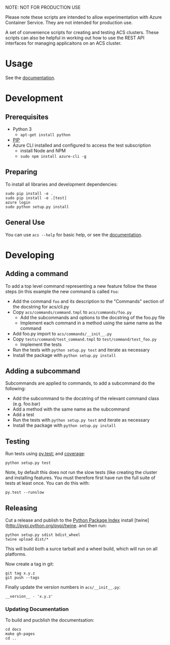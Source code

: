 NOTE: NOT FOR PRODUCTION USE

Please note these scripts are intended to allow experimentation with
Azure Container Service. They are not intended for production use.

A set of convenience scripts for creating and testing ACS
clusters. These scripts can also be helpful in working out how to use
the REST API interfaces for managing applicaitons on an ACS cluster.

# Usage

See the [documentation](http://rgardler.github.io/acs-cli).

# Development

## Prerequisites

  * Python 3
	* `apt-get install python`
  * [PIP](https://pip.pypa.io/en/stable/installing/)
  * Azure CLI installed and configured to access the test subscription
    * install Node and NPM
    * `sudo npm install azure-cli -g`

## Preparing

To install all libraries and development dependencies:

```
sudo pip install -e .
sudo pip install -e .[test]
azure login
sudo python setup.py install
```

## General Use

You can use `acs --help` for basic help, or see the
[documentation](http://rgardler.github.com/acs-cli).

# Developing

## Adding a command

To add a top level command representing a new feature follow the
these steps (in this example the new command is called `Foo`:

  * Add the command `foo` and its description to the "Commands" section of the docstring for acs/cli.py
  * Copy `acs/commands/command.tmpl` to `acs/commands/foo.py`
    * Add the subcommands and options to the docstring of the foo.py file
    * Implement each command in a method using the same name as the command
  * Add foo.py import to `acs/commands/__init__.py`
  * Copy `tests/command/test_command.tmpl` to `test/command/test_foo.py`
    * Implement the tests
  * Run the tests with `python setup.py test` and iterate as necessary
  * Install the package with `python setup.py install`
  
## Adding a subcommand

Subcommands are applied to commands, to add a subcommand do the following:

  * Add the subcommand to the docstring of the relevant command class (e.g. foo.bar)
  * Add a method with the same name as the subcommand
  * Add a test
  * Run the tests with `python setup.py test` and iterate as necessary
  * Install the package with `python setup.py install`
  
## Testing

Run tests using [py.test:](http://pytest.org/latest) and [coverage](https://pypi.python.org/pypi/pytest-cov):

```
python setup.py test
```

Note, by default this does not run the slow tests (like creating the
cluster and installing features. You must therefore first have run the full suite of tests at least once. You can do this with:

```
py.test --runslow
```

## Releasing

Cut a release and publish to the [Python Package
Index](https://pypi.python.org/pypi) install 
[twine](http://pypi.python.org/pypi/twine. and then run:

```
python setup.py sdist bdist_wheel
twine upload dist/*
```

This will build both a surce tarball and a wheel build, which will run
on all platforms.

Now create a tag in git:

```
git tag x.y.z
git push --tags
```

Finally update the version numbers in `acs/__init__.py`:

```
__version__ - 'x.y.z'
```

### Updating Documentation

To build and pucblish the documentsation:

```
cd docs
make gh-pages
cd ..
```

